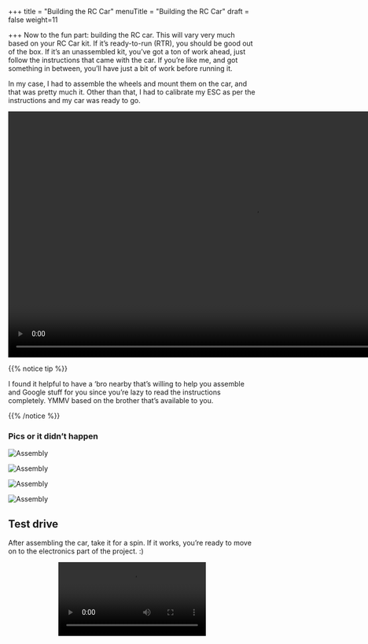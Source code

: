 +++
title = "Building the RC Car"
menuTitle = "Building the RC Car"
draft = false
weight=11

+++
Now to the fun part: building the RC car. This will vary very much based on your RC Car kit. If it’s ready-to-run (RTR), you should be good out of the box. If it’s an unassembled kit, you’ve got a ton of work ahead, just follow the instructions that came with the car. If you’re like me, and got something in between, you’ll have just a bit of work before running it.

In my case, I had to assemble the wheels and mount them on the car, and that was pretty much it. Other than that, I had to calibrate my ESC as per the instructions and my car was ready to go.

<center><video controls src="/video/sarafanje.mp4" autoplay loop height="500px"></video></center>

{{% notice tip %}}

I found it helpful to have a ‘bro nearby that’s willing to help you assemble and Google stuff for you since you’re lazy to read the instructions completely. YMMV based on the brother that’s available to you.

{{% /notice %}}

### Pics or it didn’t happen

![Assembly](/images/hardware/assembly.jpg)

![Assembly](/images/hardware/assembly3.jpg)

![Assembly](/images/hardware/assembly4.jpg)

![Assembly](/images/hardware/assembly6.jpg)

## Test drive

After assembling the car, take it for a spin. If it works, you’re ready to move on to the electronics part of the project. :)

<center><video controls src="/video/testrun.mp4" autoplay loop></video></center>